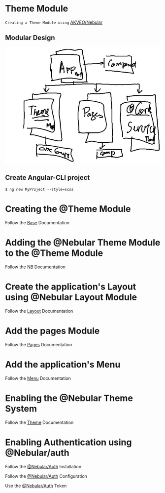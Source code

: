 # Theme Module

`Creating a Theme Module using` [AKVEO/Nebular](https://akveo.github.io/nebular/#/docs/getting-started/what-is-nebular)

## Modular Design

![alt tag](./docs/ModuleDesign.png)

## Create Angular-CLI project

```
$ ng new MyProject --style=scss
```

# Creating the @Theme Module

Follow the [Base](./docs/BASE.md) Documentation

# Adding the @Nebular Theme Module to the @Theme Module

Follow the [NB](./docs/NB.md) Documentation

# Create the application's Layout using @Nebular Layout Module

Follow the [Layout](./docs/LAYOUT.md) Documentation

# Add the pages Module

Follow the [Pages](./docs/PAGES.md) Documentation

# Add the application's Menu

Follow the [Menu](./docs/MENU.md) Documentation

# Enabling the @Nebular Theme System

Follow the [Theme](./docs/THEME.md) Documentation

# Enabling Authentication using @Nebular/auth

Follow the [@Nebular/Auth](https://akveo.github.io/nebular/#/docs/auth/installation) Installation

Follow the [@Nebular/Auth](https://akveo.github.io/nebular/#/docs/auth/configuring-a-provider) Configuration

Use the [@Nebular/Auth](https://akveo.github.io/nebular/#/docs/auth/getting-user-token) Token 
